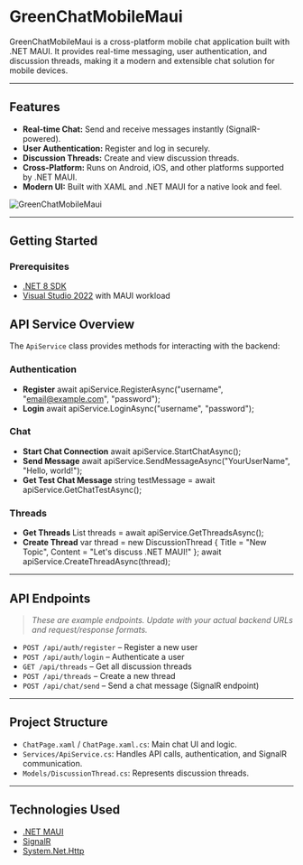 # GreenChatMobileMaui

GreenChatMobileMaui is a cross-platform mobile chat application built with .NET MAUI. It provides real-time messaging, user authentication, and discussion threads, making it a modern and extensible chat solution for mobile devices.

---

## Features

- **Real-time Chat:** Send and receive messages instantly (SignalR-powered).
- **User Authentication:** Register and log in securely.
- **Discussion Threads:** Create and view discussion threads.
- **Cross-Platform:** Runs on Android, iOS, and other platforms supported by .NET MAUI.
- **Modern UI:** Built with XAML and .NET MAUI for a native look and feel.

![GreenChatMobileMaui](https://github.com/user-attachments/assets/2611ff56-5236-4fb4-a102-07663ee40ebe)

---

## Getting Started

### Prerequisites

- [.NET 8 SDK](https://dotnet.microsoft.com/download)
- [Visual Studio 2022](https://visualstudio.microsoft.com/vs/) with MAUI workload

## API Service Overview

The `ApiService` class provides methods for interacting with the backend:

### Authentication
- **Register**
await apiService.RegisterAsync("username", "email@example.com", "password");
- **Login**
await apiService.LoginAsync("username", "password");

### Chat
- **Start Chat Connection**
await apiService.StartChatAsync();
- **Send Message**
await apiService.SendMessageAsync("YourUserName", "Hello, world!");
- **Get Test Chat Message**
string testMessage = await apiService.GetChatTestAsync();

### Threads
- **Get Threads**
List<DiscussionThread> threads = await apiService.GetThreadsAsync();
- **Create Thread**
var thread = new DiscussionThread { Title = "New Topic", Content = "Let's discuss .NET MAUI!" };
await apiService.CreateThreadAsync(thread);

---

## API Endpoints

> _These are example endpoints. Update with your actual backend URLs and request/response formats._

- `POST /api/auth/register` – Register a new user
- `POST /api/auth/login` – Authenticate a user
- `GET /api/threads` – Get all discussion threads
- `POST /api/threads` – Create a new thread
- `POST /api/chat/send` – Send a chat message (SignalR endpoint)

---

## Project Structure

- `ChatPage.xaml` / `ChatPage.xaml.cs`: Main chat UI and logic.
- `Services/ApiService.cs`: Handles API calls, authentication, and SignalR communication.
- `Models/DiscussionThread.cs`: Represents discussion threads.

---

## Technologies Used

- [.NET MAUI](https://github.com/dotnet/maui)
- [SignalR](https://docs.microsoft.com/aspnet/core/signalr/introduction)
- [System.Net.Http](https://docs.microsoft.com/dotnet/api/system.net.http)


